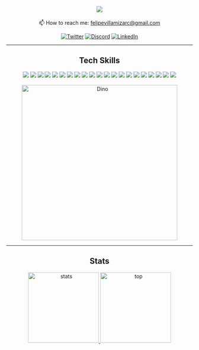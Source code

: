 <div align=center>
  
  # <img src="http://readme-typing-svg.herokuapp.com/?size=30&color=FBD1D1&center=true&vCenter=true&lines=%3Ewhoami;I'm+Felipe" />
  
  📫 How to reach me: felipevillamizarc@gmail.com 

[![Twitter](https://img.shields.io/badge/twitter-%231DA1F2.svg?&style=for-the-badge&logo=twitter&logoColor=white)](https://twitter.com/felipevcc_)
[![Discord](https://img.shields.io/badge/Discord-%235865F2.svg?style=for-the-badge&logo=discord&logoColor=white)](https://discord.com/users/314901228301844491)
[![LinkedIn](https://img.shields.io/badge/linkedin-%230077B5.svg?&style=for-the-badge&logo=linkedin&logoColor=white)](https://www.linkedin.com/in/felipevc)

  <hr>
 
  ## Tech Skills 

  <img src="https://img.shields.io/badge/-Python-98b982?style=for-the-badge&logo=python&logoColor=98b982&labelColor=282828">
  <img src="https://img.shields.io/badge/-Flask-303439?style=for-the-badge&logo=flask&logoColor=dadada&labelColor=282828">
  <img src="https://img.shields.io/badge/-C-979DAC?style=for-the-badge&logo=c&logoColor=979DAC&labelColor=282828">
  <img src="https://img.shields.io/badge/-Js-F5F095?style=for-the-badge&logo=Javascript&logoColor=F5F095&labelColor=282828">
  <img src="https://img.shields.io/badge/-Express-404D59?style=for-the-badge&logo=express&logoColor=ffffff&labelColor=282828">
  <img src="https://img.shields.io/badge/-Ts-397dc6?style=for-the-badge&logo=typescript&logoColor=397dc6&labelColor=282828">
  <img src="https://img.shields.io/badge/-React-4DA2D1?style=for-the-badge&logo=react&logoColor=4DA2D1&labelColor=1D2128">
  <img src="https://img.shields.io/badge/-Angular-E23237?style=for-the-badge&logo=angular&logoColor=E23237&labelColor=1D2128">
  <img src="https://img.shields.io/badge/-jQuery-1E608C?style=for-the-badge&logo=jQuery&logoColor=1E608C&labelColor=282828">
  <img src="https://img.shields.io/badge/-MySQL-338DBF?style=for-the-badge&logo=mysql&logoColor=338DBF&labelColor=282828">
  <img src="https://img.shields.io/badge/-Oracle-C94634?style=for-the-badge&logo=oracle&logoColor=C94634&labelColor=282828">
  <img src="https://img.shields.io/badge/-Mongodb-118B4B?style=for-the-badge&logo=mongodb&logoColor=118B4B&labelColor=282828">
  <img src="https://img.shields.io/badge/-Docker-338DBF?style=for-the-badge&logo=docker&logoColor=338DBF&labelColor=282828">
  <img src="https://img.shields.io/badge/-HTML-E49C55?style=for-the-badge&logo=html5&logoColor=E49C55&labelColor=282828">
  <img src="https://img.shields.io/badge/-CSS-4DA2D1?style=for-the-badge&logo=css3&logoColor=4DA2D1&labelColor=282828">
  <img src="https://img.shields.io/badge/-GIT-C46339?style=for-the-badge&logo=git&logoColor=C46339&labelColor=282828">
  <img src="https://img.shields.io/badge/-GITHUB-949DA5?style=for-the-badge&logo=github&logoColor=949DA5&labelColor=282828">
  <img src="https://img.shields.io/badge/-linux-9E9E9E?style=for-the-badge&logo=linux&logoColor=9E9E9E&labelColor=282828">
  <img src="https://img.shields.io/badge/-term-78AF78?style=for-the-badge&logo=GNU%20Bash&logoColor=78AF78&labelColor=282828">
  <img src="https://img.shields.io/badge/-vim/nvim-4F9B4A?style=for-the-badge&logo=vim&logoColor=4F9B4A&labelColor=282828">
  <img src="https://img.shields.io/badge/-vscode-518CB8?style=for-the-badge&logo=visual%20studio%20code&logoColor=518CB8&labelColor=282828">
  <br><br>
  <img alt="Dino" width="420" src="https://i.imgur.com/mWcyyn7.gif"><br>
  <hr>

  ## Stats

  <a href="https://github.com/felipevcc">
    <img height="191" src="https://github-readme-stats.vercel.app/api?username=felipevcc&show_icons=true&bg_color=282A36&text_color=D9E0EE&icon_color=FBD1D1&title_color=FBD1D1&border_color=676871" alt="stats" />
    <img height="191" src="https://github-readme-stats.vercel.app/api/top-langs?username=felipevcc&show_icons=true&locale=en&layout=compact&bg_color=282A36&text_color=D9E0EE&title_color=FBD1D1&border_color=676871&langs_count=7" alt="top" />
  </a>
</div>
